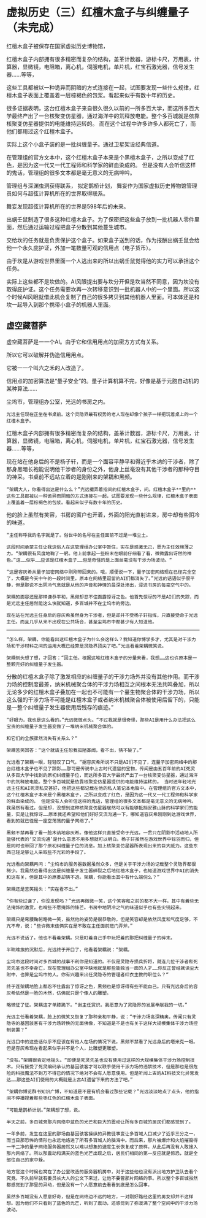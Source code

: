 # 虚拟历史（三）红檀木盒子与纠缠量子（未完成）

红檀木盒子被保存在国家虚拟历史博物馆， 

红檀木盒子内部拥有很多精密而复杂的结构，盖革计数器，游标卡尺，万用表，计算器，显微镜，电阻箱，离心机，伺服电机，单片机，红宝石激光器，信号发生器……等等，

这些工具都被以一种诡异而阴暗的方式连接在一起，试图要发现一些什么规律，红檀木盒子表面上覆盖着一层棕褐色的包浆。看起来似乎有数十年的历史。 

很多证据表明，这台红檀木盒子来自很久很久以前的一所多百大学，而这所多百大学最终产出了一台核聚变仿星器，通过海洋中的氘释放电能。整个多百城就是依靠核聚变仿星器提供的电能维持运转的。 而在这个过程中许多许多人都死亡了，而他们都用过这个红檀木盒子。

实际上这个小盒子装的是一批纠缠量子。通过卫星架设经典信道。

在管理组的官方文本中，这个红檀木盒子本来是个黑檀木盒子，之所以变成了红色，是因为这一代又一代工程师和科学家的鲜血染成的。 但是没有人会听信这样的鬼话，管理组的很多文本都是毫无意义的无病呻吟。

管理组与深渊虫洞获得联系， 拟定鹊桥计划， 舞妄作为国家虚拟历史博物馆管理员如何与超弦计算机所在的世界取得联系。 

舞妄发现超弦计算机所在的世界是598年后的未来。



出蜗壬鼠制造了很多这种红檀木盒子。为了保密把这些盒子放到一批机器人零件里面，然后通过运输过程把盒子分散到其他蔓生城市。

交给坎的任务就是负责保护这个盒子。如果盒子送到的话，作为报酬出蜗壬鼠会给他一个永久庇护证，外加一笔数量可观的信用点（电子货币）。

由于坎是从游戏世界里面一个人逃出来的所以出蜗壬鼠觉得他的实力可以承担这个任务。

实际上这些都不是坎做的。AI风眼提出要与坎分开但是坎当然不同意，因为坎没有取得庇护证。这个任务需要坎再一次转移意识到一批机器人中的一个里面。所以这个时候AI风眼就借此机会复制了自己的很多拷贝到其他机器人里面。可本体还是和坎一起导入到那个携带小盒子的机器人里面。

## 虚空藏菩萨

虚空藏菩萨是⼀一个AI。由于它和信⽤用点的加密⽅方式有关系。

所以它可以破解并伪造信⽤用点。

它被⼀一个叫六之⽲的人改造了。

信用点的加密算法是“量子安全”的。量子计算机算不完，好像是基于元胞自动机的某种算法……





尘坞市，管理组办公室，光远的书房之内。

    光远主任现在正坐在书桌前。这个灵隐界最有权势的老人现在却像个孩子一样把玩着桌上的一个红檀木盒子。

红檀木盒子内部拥有很多精密而复杂的结构，盖革计数器，游标卡尺，万用表，计算器，显微镜，电阻箱，离心机，伺服电机，单片机，红宝石激光器，信号发生器……等等，

现在站在他身后的不是杨子轩，而是一个面容平静平和得近乎木讷的干涉者，除了那身黑暗长袍能说明他干涉者的身份之外，他身上丝毫没有其他干涉者的那种夺目的神采。书桌前不远站立着的是刚刚来的架耦和黑频。

    “架耦大人，你看得出这是什么么？”光远撮弄着指间的红檀木盒子，问。红檀木盒子**里的**这些工具都被以一种诡异而阴暗的方式连接在一起，试图要发现一些什么规律，红檀木盒子表面上覆盖着一层棕褐色的包浆。看起来似乎有数十年的历史。 

他的脸上虽然有笑容，书房的窗户也开着，外面的阳光直射进来，房中却有些阴冷的味道。

    “主任称呼我的名宇就是了。俗世中的名号在主任面前不过是一堆尘土。

    这段时间承蒙主任让我这俗人在这管理组办公室中暂住，实在是感激无己，愿为主任效绵薄之力。“架耦很有风度地鞠了一躬。他上前拿起一些粉末在眼前仔细看了看，微微露出讶然的神色。”这……似乎……应该是红檀木盒子……但是奇怪的是上面丝毫没有干涉力场波动。“

    “这是容灰希从量子加密网络中刚刚带回来的。哦，顺便说一下，量子加密网络现在已径完全空了，大概是今天中午的一段时间里，原本在网络里逗留的AI们都消失了。”光远的话语似乎很平静，但是那说不出阴冷气息就是从他的声音和神情的最深处渗出，浸进书房的每毫空气中的。

    架耦的面容还是那样谦恭平和，黑频却忍不住面露惊讶之色。他首先惊讶的不是AI们的失踪，而是光远主任居然能这么快就知道，多百城并不在尘坞市的旁边。

    现在站在光远主任身后的容灰希虽然身为干涉者，但是却并不受杨子轩指挥，只直接受命于光远主任。而且几乎从来不出现在公共场合，甚至尘坞市中都甚少有人知道他。

------------

    “怎么样，架耦，你能看出这红檀木盒子为什么会这样么？我知道你博学多才，尤其是对干涉力场和干涉材料之间的运用大概已经算是灵隐界顶尖了吧。”光远看着架耦微笑说。

    架耦侧头想了想，才回答：“回主任。根据这堆红檀木盒子的分量来看，我想……这也许原本是一整颗完好的纠缠量子发生器。

分散的红檀木盒子除了激发相应的纠缠量子的干涉力场外并没有其他作用。而干涉力场的控制度最差，纳米机械聚合体的干涉力场相互之间根本无法共鸣叠加，所以无论多少的红檀木盒子叠加在一起也不可能有一个蔓生物聚合体的干涉力场，所以这么强的干涉力场不可能是红檀木盒子或者纳米机械聚合体被使用后留下的，只能是一整个纠缠量子发生器使用后残存的痕迹。”

    “好眼力，我也是这么看的。”光远微微点头。“不过我就是很奇怪，那些AI是用什么办法把这么宝贵的纠缠量子发生器变做了一堆纳米机械聚合体的。

    和它们的全族骤然消失有关系么？“

    架耦苦笑回答：“这个就请主任恕我孤陋寡闻，看不出，猜不破了。”

    光远看了架耦一眼，轻轻叹了口气。“据容灰希所说不只是AI们不见了，连量子加密网络中的那台红檀木盒子也不见了踪影……那可是传说中上古时代遗留的宝物，传闻是由五百年前的AI死灵从多百大学中找到的原初纠缠量子位，而这所多百大学最终产出了一台核聚变仿星器，通过海洋中的氘释放电能。整个多百城就是依靠核聚变仿星器提供的电能维持运转的。 当时还年轻地光远主任和AI死灵私交甚好，他把这些都记载在他的私人笔记本电脑中。在管理组的官方文本中，这个红檀木盒子本来是个黑檀木盒子，之所以变成了红色，是因为这一代又一代工程师和科学家的鲜血染成的。 但是没有人会听信这样的鬼话，管理组的很多文本都是毫无意义的无病呻吟。我虽然有看过。但是却，没想到这种核聚变仿星器居然可以有能够抵挡安雅山脉的科学家们的能量，实是让我惊讶……原本我还希望和他们好好交流沟通一下，哪知道容灰希刚刚到达游戏世界，看到的就已径是一座空荡荡的量子网络了。”

    黑频不禁再看了看一脸木讷地容灰希。像他这样只直接受命于光远，一贯只在阴影中活动地人所能够代表的‘交流沟通’是什么意思不用多想就可以明白。杨子轩虽然在游戏世界中铩羽而归，但是同时也带回了那个原初纠缠量子位的消息。加上核聚变仿星器所表现出来的巨大威力。这些东西已轻足够让人采取些不光彩的手段了。

    光远看向架耦再问：“尘坞市的服务器数据虽然众多，但是关于干涉力场的记载整个灵隐界都很稀少。我虽然也看得出这是纠缠量子发生器碎裂之后地红檀木盒子，也知道游戏世界中AI的消失和这有关，但是其中的原委却猜不透。架耦，你能看出其中有什么端倪么？”

    架耦还是苦笑摇头：“实在看不出。”

    “你有些过谦了，你没发现吗？”光远再微微一笑，这个笑容和之前的都不大一样。其中有着些无法掩饰的激赏，也哨些不愿掩饰的锋芒。书房中地阴冷之气的味道似乎也有些尖锐起来。

    架耦只是弯腰鞠躬略微一笑，虽然他的姿势是很恭敬的，但是笑容却是依然风度和气度足够，不亢不卑，说：“些许微末伎俩实在是不敢在主任面前班门弄斧。”

    光远不说话了。他也不看着架耦。只是盯着自己手中玩把着的那把纠缠量子的碎末。

    半晌难挨的沉默后，光远终于开口了，他看着架耦说：“架耦。

    尘坞市这段时间对多百城的战事不利你是知道的。不仅是灵隐寺损兵折将，就连几位干涉者和死灵先圣也不幸身亡，现在管理组办公室中缺地就是那些能独当一面的人才……你反正曾经就读尘大附中，也算是尘坞市的人。你有兴趣来出任灵隐寺的管理者红衣主教的职位么？“

    终于连架耦地脸上都忍不住露出了惊讶之色，黑频也是惊讶得有些不能自己。只有光远身后的容灰希依然是一脸的木然，仿佛就只是个像人的雕塑。

    略微怔了怔。架耦这才单膝跪下。“谢主任赏识。我愿意为了灵隐界的发展奉献我的一切。”

    光远主任看着架耦，脸上的微笑又恢复了那种亲和平静，说：“干涉力场高深精奥，传闻只有灵隐寺的基因骇客有干涉力场转换的无面佛像，不知道是不是也有关于这样大规模集体干涉力场控制装置？”

    光远口中的这些话似乎不应该在有他人在场的情况下说。黑频不禁看了光远身后的塔米克一眼。但是容灰希现在看起来似乎并不是个人，比雕塑更雕塑。

    “没有。”架耦很肯定地摇头。“即便是死灵先圣也没有使用过这样的大规模集体干涉力场控制技术。只有接受了死灵编码承认的基因骇客才可以联手使用干涉力场的违禁技术，但是那也是很危险的科技魔法不到万不得已的情况下绝对不会有人愿意使用。但是听闻上古的AI科技文化异常发达……那这些AI们使用的大概就是上古AI遗留下来的方法了吧。”

    “架耦你博览群书知识广博，不知道是不是有机会看过那些记载？”光远淡淡地点了点头，他的指间不停撮捏着那些枣红色的红檀木盒子表面。

    “可能是鹊桥计划。”架耦想了想，说。

    半天之前，多百城旁那片网络中蓝色的光芒和巨大的震动让所有多百城的居民们都感觉到了。

    一年多前，发生在这里的那场由基因骇客操纵的异教徒事变让多百城人口减少了近乎三分之一，而当日那恐怖的情形也永远地烙进了所有多百城人的脑海中。而后来，那片被爆炸和火焰摧毁得一干二净的量子网络服务器居然又以难以想象的速度生长恢复成了原样。从此后再没有人敢接入那片网络了。所以那震动和满天的蓝色光芒出现之后，居民们相同的第一反应就是惊恐，就是全部往自己的家中躲。

    地方官这个时候也窝在了办公室改造的服务器机房中，对于这些他也没有派出地方护卫队去看个究竟。不久前早就有委员长大人的公文下来过，让他不要管那片网络的事。所以整个多百城虽然都感觉到了那里的异动，但是没有一个人愿意前去看看到底是怎么回事。

    虽然多百城没有人愿意好奇，但是在网络边不远的地方，一对刚好路经这里的男女却并不这样想。因为他们不只看到了蓝色的光芒，听到了震动，还感觉到了弥漫满了整个空间中的干涉力场波动。

## 


